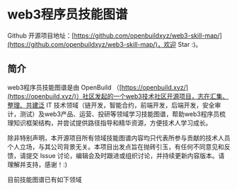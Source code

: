 # web3程序员技能图谱

Github 开源项目地址：[https://github.com/openbuildxyz/web3-skill-map/](https://github.com/openbuildxyz/web3-skill-map/)，欢迎 Star :)。

## 简介
web3程序员技能图谱是由 OpenBuild （[https://openbuild.xyz/](https://openbuild.xyz/)）社区发起的一个web3技术社区开源项目，志在汇集、整理、共建泛 IT 技术领域（链开发，智能合约，前端开发，后端开发，安全审计，测试）及web3产品、运营、投研等领域学习技能图谱，帮助web3程序员梳理知识框架结构，并尝试提供路径指导和精华资源，方便技术人学习成长。

除非特别声明，本开源项目所有领域技能图谱内容均只代表所参与贡献的技术人员个人立场，与其公司背景无关。本项目出发点旨在抛砖引玉，有任何不同意见和反馈，请提交 Issue 讨论，编辑会及时跟进或组织讨论，并持续更新内容版本。请理解并支持，感谢！:)

目前技能图谱已有如下领域
